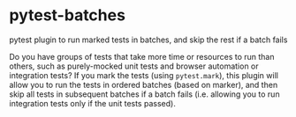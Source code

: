 # pytest-batches
pytest plugin to run marked tests in batches, and skip the rest if a batch fails

Do you have groups of tests that take more time or resources to run than others, such as purely-mocked unit tests and browser automation or integration tests? If you mark the tests (using ``pytest.mark``), this plugin will allow you to run the tests in ordered batches (based on marker), and then skip all tests in subsequent batches if a batch fails (i.e. allowing you to run integration tests only if the unit tests passed).
